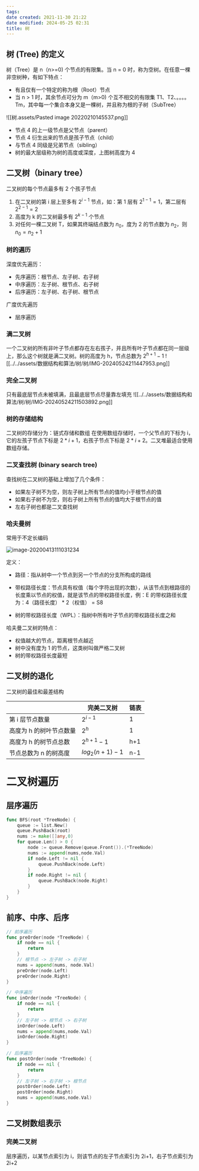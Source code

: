 ```yaml
---
tags: 
date created: 2021-11-30 21:22
date modified: 2024-05-25 02:31
title: 树
---
```


## 树 (Tree) 的定义

树（Tree）是 n（n>=0) 个节点的有限集。当 n = 0 时，称为空树。在任意一棵非空树种，有如下特点：

- 有且仅有一个特定的称为根（Root）节点
- 当 n > 1 时，其余节点可分为 m（m>0) 个互不相交的有限集 T1、T2、。。。。Tm，其中每一个集合本身又是一棵树，并且称为根的子树（SubTree）

![[树.assets/Pasted image 20220210145537.png]]
- 节点 4 的上一级节点是父节点（parent）
- 节点 4 衍生出来的节点是孩子节点（child）
- 与节点 4 同级是兄弟节点（sibling）
- 树的最大层级称为树的高度或深度，上图树高度为 4

## 二叉树（binary tree）

二叉树的每个节点最多有 2 个孩子节点

1. 在二叉树的第 i 层上至多有 $2^{i-1}$ 节点，如：第 1 层有 $2^{1-1}=1$，第二层有 $2^{2-1} = 2$
2. 高度为 k 的二叉树最多有 $2^{k-1}$ 个节点
3. 对任何一棵二叉树 T，如果其终端结点数为 $n_0$，度为 2 的节点数为 $n_2$，则 $n_0=n_2+1$

### 树的遍历

深度优先遍历：

- 先序遍历：根节点、左子树、右子树
- 中序遍历：左子树、根节点、右子树
- 后序遍历：左子树、右子树、根节点

广度优先遍历
- 层序遍历

### 满二叉树

一个二叉树的所有非叶子节点都存在左右孩子，并且所有叶子节点都在同一层级上，那么这个树就是满二叉树。树的高度为 h，节点总数为 $2^{h+1}-1$
![[../../assets/数据结构和算法/树/树/IMG-20240524211447953.png]]

### 完全二叉树

只有最底层节点未被填满，且最底层节点尽量靠左填充
![[../../assets/数据结构和算法/树/树/IMG-20240524211503892.png]]

### 树的存储结构

二叉树的存储分为：链式存储和数组
在使用数组存储时，一个父节点的下标为 i，它的左孩子节点下标是 $2*i+1$，右孩子节点下标是 $2*i+2$。二叉堆最适合使用数组存储。

### 二叉查找树 (binary search tree)

查找树在二叉树的基础上增加了几个条件：
- 如果左子树不为空，则左子树上所有节点的值均小于根节点的值
- 如果右子树不为空，则右子树上所有节点的值均大于根节点的值
- 左右子树也都是二叉查找树

### 哈夫曼树

常用于不定长编码

![image-20200413111031234](树/树.assets/image-20200413111031234.png)

定义：

- 路径：指从树中一个节点到另一个节点的分支所构成的路线

- 带权路径长度：节点具有权值（每个字符出现的次数），从该节点到根路径的长度乘以节点的权值，就是该节点的带权路径长度，例：E 的带权路径长度为：4（路径长度） * 2（权值） = S8

- 树的带权路径长度（WPL）：指树中所有叶子节点的带权路径长度之和

哈夫曼二叉树的特点：

  - 权值越大的节点，距离根节点越近
  - 树中没有度为 1 的节点，这类树叫做严格二叉树
  - 树的带权路径长度最短

  

## 二叉树的退化

二叉树的最佳和最差结构

|                       | 完美二叉树     | 链表 |
| --------------------- | -------------- | ---- |
| 第 i 层节点数量         | $2^{i-1}$      | 1    |
| 高度为 h 的树叶节点数量 | $2^h$          | 1    |
| 高度为 h 的树节点总数   | $2^{h+1}-1$    | h+1  |
| 节点总数为 n 的树高度   | $log_2(n+1)-1$ | n-1     |

# 二叉树遍历

## 层序遍历

```go
func BFS(root *TreeNode) {
	queue := list.New()
	queue.PushBack(root)
	nums := make([]any,0)
	for queue.Len() > 0 {
		node := queue.Remove(queue.Front()).(*TreeNode)
		nums := append(nums,node.Val)
		if node.Left != nil {
			queue.PushBack(node.Left)
		}
		if node.Right != nil {
			queue.PushBack(node.Right)
		}
	}
}
```

## 前序、中序、后序

```go
// 前序遍历
func preOrder(node *TreeNode) {
	if node == nil {
		return
	}
	// 根节点 -> 左子树 -> 右子树
	nums = append(nums, node.Val)
	preOrder(node.Left)
	preOrder(node.Right)
}

// 中序遍历
func inOrder(node *TreeNode) {
	if node == nil {
		return
	}
	// 左子树 -> 根节点 -> 右子树
	inOrder(node.Left)
	nums = append(nums,node.Val)
	inOrder(node.Right)
}

// 后序遍历
func postOrder(node *TreeNode) {
	if node == nil {
		return
	}
	// 左子树 -> 右子树 -> 根节点
	postOrder(node.Left)
	postOrder(node.Right)
	nums = append(nums,node.Val)
}
```

## 二叉树数组表示

### 完美二叉树

层序遍历，以某节点索引为 i，则该节点的左子节点索引为 2i+1，右子节点索引为 2i+2